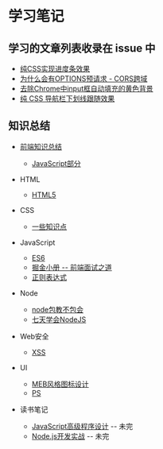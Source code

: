# 学习笔记

## 学习的文章列表收录在 issue 中

- [纯CSS实现进度条效果](https://github.com/liuyib/study-note/issues/1)
- [为什么会有OPTIONS预请求 - CORS跨域](https://github.com/liuyib/study-note/issues/2)
- [去除Chrome中input框自动填充的黄色背景](https://github.com/liuyib/study-note/issues/3)
- [纯 CSS 导航栏下划线跟随效果](https://github.com/liuyib/study-note/issues/5)

## 知识总结

- [前端知识总结](https://github.com/liuyib/study-note/tree/master/%E5%89%8D%E7%AB%AF%E7%9F%A5%E8%AF%86%E6%80%BB%E7%BB%93)
  - [JavaScript部分](https://github.com/liuyib/study-note/tree/master/JavaScript/%E5%89%8D%E7%AB%AF%E9%9D%A2%E8%AF%95%E4%B9%8B%E9%81%93)

- HTML
  - [HTML5](https://github.com/liuyib/study-note/tree/master/HTML/HTML5)

- CSS
  - [一些知识点](https://github.com/liuyib/study-note/blob/master/CSS/others.md)

- JavaScript
  - [ES6](https://github.com/liuyib/study-note/tree/master/JavaScript/ES6)
  - [掘金小册 -- 前端面试之道](https://github.com/liuyib/study-note/tree/master/JavaScript/%E5%89%8D%E7%AB%AF%E9%9D%A2%E8%AF%95%E4%B9%8B%E9%81%93)
  - [正则表达式](https://github.com/liuyib/study-note/tree/master/JavaScript/%E6%AD%A3%E5%88%99%E8%A1%A8%E8%BE%BE%E5%BC%8F)

- Node
  - [node包教不包会](https://github.com/liuyib/study-note/tree/master/Node/node%E5%8C%85%E6%95%99%E4%B8%8D%E5%8C%85%E4%BC%9A)
  - [七天学会NodeJS](https://github.com/liuyib/study-note/tree/master/Node/%E4%B8%83%E5%A4%A9%E5%AD%A6%E4%BC%9ANodeJS)

- Web安全
  - [XSS](https://github.com/liuyib/study-note/tree/master/Web%E5%AE%89%E5%85%A8/XSS)

- UI
  - [MEB风格图标设计](https://github.com/liuyib/study-note/tree/master/UI/MBE%E9%A3%8E%E6%A0%BC%E5%9B%BE%E6%A0%87%E8%AE%BE%E8%AE%A1)
  - [PS](https://github.com/liuyib/study-note/tree/master/UI/PS)

- 读书笔记
  - [JavaScript高级程序设计](https://github.com/liuyib/study-note/tree/master/%E8%AF%BB%E4%B9%A6%E7%AC%94%E8%AE%B0/JavaScript%E9%AB%98%E7%BA%A7%E7%A8%8B%E5%BA%8F%E8%AE%BE%E8%AE%A1) -- 未完
  - [Node.js开发实战](https://github.com/liuyib/study-note/tree/master/%E8%AF%BB%E4%B9%A6%E7%AC%94%E8%AE%B0/Node.js%E5%BC%80%E5%8F%91%E5%AE%9E%E6%88%98) -- 未完